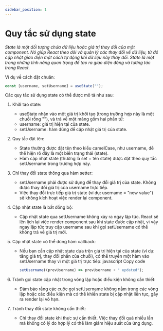 ```yaml
---
sidebar_position: 1
---
```


# Quy tắc sử dụng state

_State là một đối tượng chứa dữ liệu hoặc giá trị thay đổi của một component. Nó giúp React theo dõi và quản lý các thay đổi về dữ liệu, từ đó cập nhật giao diện một cách tự động khi dữ liệu này thay đổi. State là một trong những tính năng quan trọng để tạo ra giao diện động và tương tác trong React._

Ví dụ về cách đặt chuẩn:

```ts
const [username, setUsername] = useState("");
```

Các quy tắc sử dụng state có thể được mô tả như sau:

1. Khởi tạo state:
   - useState nhận vào một giá trị khởi tạo (trong trường hợp này là một chuỗi rỗng ""), và trả về một mảng gồm hai phần tử:
   - username: giá trị hiện tại của state.
   - setUsername: hàm dùng để cập nhật giá trị của state.
2. Quy tắc đặt tên:
   - State thường được đặt tên theo kiểu camelCase, như username, để thể hiện rõ đây là một biến trạng thái (state).
   - Hàm cập nhật state (thường là set + tên state) được đặt theo quy tắc setUsername trong trường hợp này.
3. Chỉ thay đổi state thông qua hàm setter:
   - setUsername phải được sử dụng để thay đổi giá trị của state. Không được thay đổi giá trị của username trực tiếp.
   - Việc thay đổi trực tiếp giá trị state (ví dụ: username = "new value") sẽ không kích hoạt việc render lại component.
4. Cập nhật state là bất đồng bộ:
   - Cập nhật state qua setUsername không xảy ra ngay lập tức. React sẽ lên lịch lại việc render component sau khi state được cập nhật, vì vậy ngay lập tức truy cập username sau khi gọi setUsername có thể không trả về giá trị mới.
5. Cập nhật state có thể dùng hàm callback:

   - Nếu bạn cần cập nhật state dựa trên giá trị hiện tại của state (ví dụ: tăng giá trị, thay đổi phần của chuỗi), có thể truyền một hàm vào setUsername thay vì một giá trị trực tiếp:
     javascript
     Copy code

     ```ts
     setUsername((prevUsername) => prevUsername + " updated");
     ```

6. Tránh gọi state cập nhật trong vòng lặp hoặc điều kiện không cần thiết:
   - Đảm bảo rằng các cuộc gọi setUsername không nằm trong các vòng lặp hoặc các điều kiện mà có thể khiến state bị cập nhật liên tục, gây ra render lại vô hạn.
7. Tránh thay đổi state không cần thiết:
   - Chỉ thay đổi state khi thực sự cần thiết. Việc thay đổi quá nhiều lần mà không có lý do hợp lý có thể làm giảm hiệu suất của ứng dụng.
